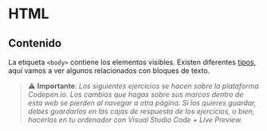 # HTML
## Contenido

La etiqueta `<body>` contiene los elementos visibles. Existen diferentes [tipos](https://developer.mozilla.org/en-US/docs/Web/HTML/Element), aquí vamos a ver algunos relacionados con bloques de texto.

> ⚠️ **Importante**: _Los siguientes ejercicios se hacen sobre la plataforma Codepen.io. Los cambios que hagas sobre sus marcos dentro de esta web se pierden al navegar a otra página. Si los quieres guardar, debes guardarlos en las cajas de respuesta de los ejercicios, o bien, hacerlos en tu ordenador con Visual Studio Code + Live Preview._